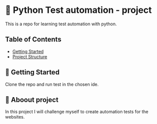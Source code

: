 #  📌 Python Test automation - project

This is a repo for learning test automation with python.

## Table of Contents

- [Getting Started](#-getting-started)
- [Project Structure](#-project-structure)

## 🚀 Getting Started

Clone the repo and run test in the chosen ide.


## 🧩 Aboout project

In this project I will challenge myself to create automation tests for the websites. 
